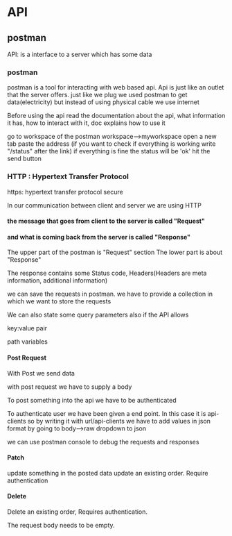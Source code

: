 # API

## postman

API: is a interface to a server which has some data

### postman

postman is a tool for interacting with web based api. Api is just like an outlet that the server offers. just like we plug we used postman to get data(electricity) but instead of using physical cable we use internet

Before using the api read the documentation about the api, what information it has, how to interact with it, doc explains how to use it

go to workspace of the postman
workspace-->myworkspace
open a new tab
paste the address (if you want to check if everything is working write "/status" after the link) if everything is fine the status will be 'ok'
hit the send button

### HTTP : Hypertext Transfer Protocol

https: hypertext transfer protocol secure

In our communication between client and server we are using HTTP

#### the message that goes from client to the server is called "Request"

#### and what is coming back from the server is called "Response"

The upper part of the postman is "Request" section
The lower part is about "Response"

The response contains some Status code, Headers(Headers are meta information, additional information)

we can save the requests in postman.
we have to provide a collection in which we want to store the requests

We can also state some query parameters also if the API allows

key:value pair

path variables

#### Post Request

With Post we send data

with post request we have to supply a body

To post something into the api we have to be authenticated

To authenticate user we have been given a end point. In this case it is api-clients
so by writing it with url/api-clients
we have to add values in json format by going to body-->raw dropdown to json

we can use postman console to debug the requests and responses

#### Patch

update something in the posted data
update an existing order. Require authentication

#### Delete

Delete an existing order, Requires authentication.

The request body needs to be empty.
